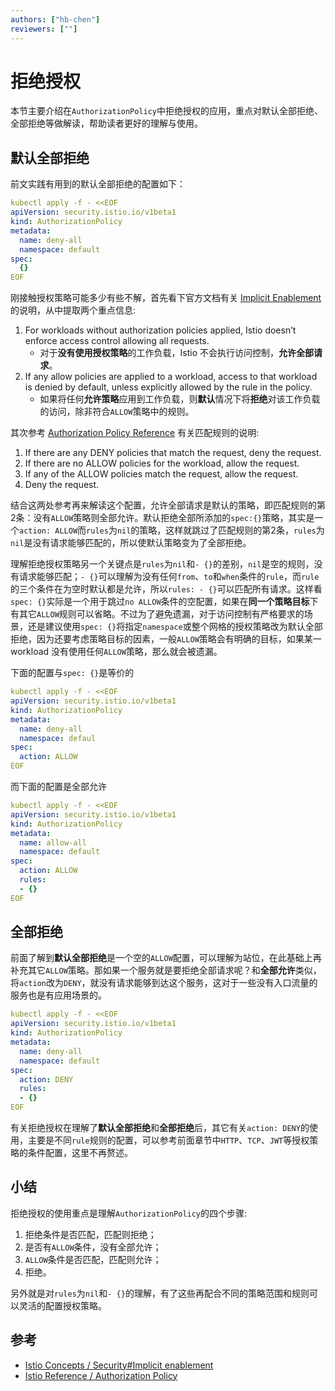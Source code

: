 ```yaml
---
authors: ["hb-chen"]
reviewers: [""]
---
```


# 拒绝授权

本节主要介绍在`AuthorizationPolicy`中拒绝授权的应用，重点对默认全部拒绝、全部拒绝等做解读，帮助读者更好的理解与使用。

## 默认全部拒绝

前文实践有用到的默认全部拒绝的配置如下：

```yaml
kubectl apply -f - <<EOF
apiVersion: security.istio.io/v1beta1 
kind: AuthorizationPolicy
metadata:
  name: deny-all
  namespace: default
spec:
  {}
EOF
```

刚接触授权策略可能多少有些不解，首先看下官方文档有关 [Implicit Enablement](https://istio.io/docs/concepts/security/#implicit-enablement) 的说明，从中提取两个重点信息:
1. For workloads without authorization policies applied, Istio doesn’t enforce access control allowing all requests.
    - 对于**没有使用授权策略**的工作负载，Istio 不会执行访问控制，**允许全部请求**。
1. If any allow policies are applied to a workload, access to that workload is denied by default, unless explicitly allowed by the rule in the policy.
    - 如果将任何**允许策略**应用到工作负载，则**默认**情况下将**拒绝**对该工作负载的访问，除非符合`ALLOW`策略中的规则。

其次参考 [Authorization Policy Reference](https://istio.io/docs/reference/config/security/authorization-policy/) 有关匹配规则的说明:
1. If there are any DENY policies that match the request, deny the request.
1. If there are no ALLOW policies for the workload, allow the request.
1. If any of the ALLOW policies match the request, allow the request.
1. Deny the request.

结合这两处参考再来解读这个配置，允许全部请求是默认的策略，即匹配规则的第2条：没有`ALLOW`策略则全部允许。默认拒绝全部所添加的`spec:{}`策略，其实是一个`action: ALLOW`而`rules`为`nil`的策略，这样就跳过了匹配规则的第2条，`rules`为`nil`是没有请求能够匹配的，所以使默认策略变为了全部拒绝。

理解拒绝授权策略另一个关键点是`rules`为`nil`和`- {}`的差别，`nil`是空的规则，没有请求能够匹配；`- {}`可以理解为没有任何`from`、`to`和`when`条件的`rule`，而`rule`的三个条件在为空时默认都是允许，所以`rules: - {}`可以匹配所有请求。这样看`spec: {}`实际是一个用于跳过`no ALLOW`条件的空配置，如果在**同一个策略目标**下有其它`ALLOW`规则可以省略。不过为了避免遗漏，对于访问控制有严格要求的场景，还是建议使用`spec: {}`将指定`namespace`或整个网格的授权策略改为默认全部拒绝，因为还要考虑策略目标的因素，一般`ALLOW`策略会有明确的目标，如果某一 workload 没有使用任何`ALLOW`策略，那么就会被遗漏。

下面的配置与`spec: {}`是等价的

```yaml
kubectl apply -f - <<EOF
apiVersion: security.istio.io/v1beta1 
kind: AuthorizationPolicy
metadata:
  name: deny-all
  namespace: defaul
spec:
  action: ALLOW
EOF
```

而下面的配置是全部允许

```yaml
kubectl apply -f - <<EOF
apiVersion: security.istio.io/v1beta1 
kind: AuthorizationPolicy
metadata:
  name: allow-all
  namespace: default
spec:
  action: ALLOW
  rules:
  - {}
EOF
```

## 全部拒绝

前面了解到**默认全部拒绝**是一个空的`ALLOW`配置，可以理解为站位，在此基础上再补充其它`ALLOW`策略。那如果一个服务就是要拒绝全部请求呢？和**全部允许**类似，将`action`改为`DENY`，就没有请求能够到达这个服务，这对于一些没有入口流量的服务也是有应用场景的。

```yaml
kubectl apply -f - <<EOF
apiVersion: security.istio.io/v1beta1 
kind: AuthorizationPolicy
metadata:
  name: deny-all
  namespace: default
spec:
  action: DENY
  rules:
  - {}
EOF
```

有关拒绝授权在理解了**默认全部拒绝**和**全部拒绝**后，其它有关`action: DENY`的使用，主要是不同`rule`规则的配置，可以参考前面章节中`HTTP`、`TCP`、`JWT`等授权策略的条件配置，这里不再赘述。

## 小结

拒绝授权的使用重点是理解`AuthorizationPolicy`的四个步骤:
1. 拒绝条件是否匹配，匹配则拒绝；
1. 是否有`ALLOW`条件，没有全部允许；
1. `ALLOW`条件是否匹配，匹配则允许；
1. 拒绝。

另外就是对`rules`为`nil`和`- {}`的理解，有了这些再配合不同的策略范围和规则可以灵活的配置授权策略。

## 参考

- [Istio Concepts / Security#Implicit enablement](https://istio.io/docs/concepts/security/#implicit-enablement)
- [Istio Reference / Authorization Policy](https://istio.io/docs/reference/config/security/authorization-policy/)
